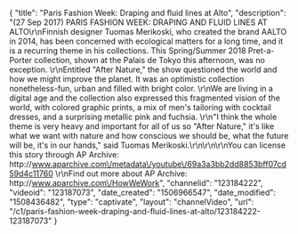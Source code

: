 {
    "title": "Paris Fashion Week: Draping and fluid lines at Alto",
    "description": "(27 Sep 2017) PARIS FASHION WEEK: DRAPING AND FLUID LINES AT ALTO\r\nFinnish designer Tuomas Merikoski, who created the brand AALTO in 2014, has been concerned with ecological matters for a long time, and it is a recurring theme in his collections. This Spring\/Summer 2018 Pret-a-Porter collection, shown at the Palais de Tokyo this afternoon, was no exception. \r\nEntitled \"After Nature,\" the show questioned the world and how we might improve the planet. It was an optimistic collection nonetheless-fun, urban and filled with bright color. \r\nWe are living in a digital age and the collection also expressed this fragmented vision of the world, with colored graphic prints, a mix of men's tailoring with cocktail dresses, and a surprising metallic pink and fuchsia.  \r\n\"I think the whole theme is very heavy and important for all of us so \"After Nature,\" it's like what we want with nature and how conscious we should be, what the future will be, it's in our hands,\" said Tuomas Merikoski.\r\n\r\n\r\nYou can license this story through AP Archive: http:\/\/www.aparchive.com\/metadata\/youtube\/69a3a3bb2dd8853bff07cd59d4c11760 \r\nFind out more about AP Archive: http:\/\/www.aparchive.com\/HowWeWork",
    "channelid": "123184222",
    "videoid": "123187073",
    "date_created": "1506966547",
    "date_modified": "1508436482",
    "type": "captivate",
    "layout": "channelVideo",
    "url": "\/c1\/paris-fashion-week-draping-and-fluid-lines-at-alto\/123184222-123187073"
}